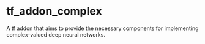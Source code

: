 # tf_addon_complex
A tf addon that aims to provide the necessary components for implementing complex-valued deep neural networks.
